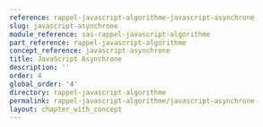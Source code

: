 ```yaml
---
reference: rappel-javascript-algorithme-javascript-asynchrone
slug: javascript-asynchrone
module_reference: sas-rappel-javascript-algorithme
part_reference: rappel-javascript-algorithme
concept_reference: javascript-asynchrone
title: JavaScript Asynchrone
description: ''
order: 4
global_order: '4'
directory: rappel-javascript-algorithme
permalink: rappel-javascript-algorithme/javascript-asynchrone
layout: chapter_with_concept
---
```

